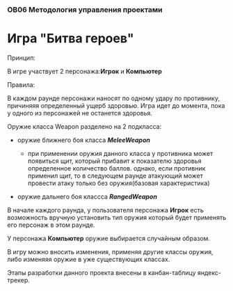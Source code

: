 ### OB06  Методология управления проектами

# Игра "Битва героев"
 
Принцип:

В игре участвует 2 персонажа:**Игрок** и **Компьютер**

Правила:

В каждом раунде персонажи наносят по одному удару по противнику, 
причиняяя определенный ущерб здоровью.
Игра идет до момента, пока у одного из персонажей не останется здоровья.

Оружие класса Weapon разделено на 2 подкласса:

- оружие ближнего боя класса ***MeleeWeapon***
  * при применении оружия данного класса у противника может появиться щит, 
    который прибавит к показателю здоровья определенное количество баллов.
    однако, если противник применил щит, то в следующем раунде 
    атакующий может провести атаку только без оружия(базовая характеристика)

- оружие дальнего боя классса ***RangedWeapon***

В начале каждого раунда, у пользователя персонажа **Игрок** есть возможность 
вручную установить тип оружия который будет применять его персонаж в этом раунде.

У персонажа **Компьютер** оружие выбирается случайным образом.

В игру можно вносить изменения, применяя другие классы оружия, 
либо изменяяя оружие в уже существующих классах.

Этапы разработки данного проекта внесены в канбан-таблицу яндекс-трекер.
      